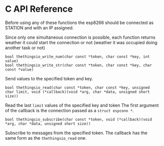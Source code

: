 # C API Reference

Before using any of these functions the esp8266 should be connected as STATION and with an IP assigned.

Since only one simultaneous connection is possible, each function returns weather it could start the connection or not (weather it was occupied doing another task or not)

```
bool thethingsio_write_num(char const *token, char const *key, int value)
bool thethingsio_write_str(char const *token, char const *key, char const *value)
```

Send values to the specified token and key.

```
bool thethingsio_read(char const *token, char const *key, unsigned char limit, void (*callback)(void *arg, char *data, unsigned short size))
```

Read the last `limit` values of the specified key and token
The first argument of the callback is the connection passed as a `struct espconn *`.

```
bool thethingsio_subscribe(char const *token, void (*callback)(void *arg, char *data, unsigned short size))
```

Subscribe to messages from the specified token.
The callback has the same form as the `thethingsio_read` one.
